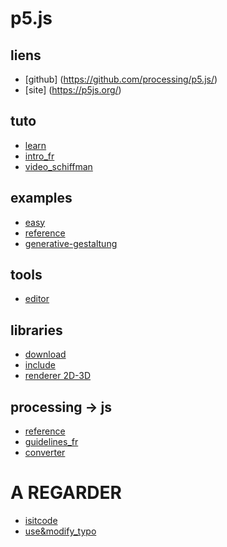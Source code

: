 # p5.js

## liens
* [github] (https://github.com/processing/p5.js/)
* [site] (https://p5js.org/)

## tuto
* [learn](https://p5js.org/learn/)
* [intro_fr](https://b2renger.github.io/Introduction_p5js/)
* [video_schiffman](https://www.youtube.com/playlist?list=PLRqwX-V7Uu6Zy51Q-x9tMWIv9cueOFTFA)

## examples
* [easy](https://p5js.org/learn/p5-screen-reader.html)
* [reference](https://p5js.org/examples/)
* [generative-gestaltung](http://www.generative-gestaltung.de/)

## tools
* [editor](https://editor.p5js.org/)


## libraries
* [download](https://p5js.org/download/)
* [include](https://cdnjs.com/libraries/p5.js)
* [renderer 2D-3D](https://p5js.org/reference/#/p5.Renderer)
<!-- http://smag0.blogspot.com/2015/12/superposition-des-canvas-p5js-et.html -->

## processing -> js
* [reference](https://github.com/processing/p5.js/wiki/Processing-transition)
* [guidelines_fr](http://gerard.paresys.free.fr/Methodes/Methode-Processing-p5.html)
* [converter](http://faculty.purchase.edu/joseph.mckay/p5jsconverter.html)

# A REGARDER
* [isitcode](https://www.isitcode.net/)
* [use&modify_typo](https://usemodify.com/)
